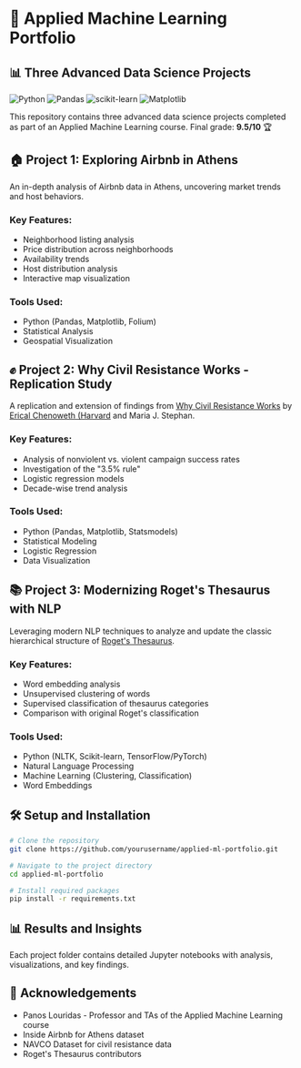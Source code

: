 # 🚀 Applied Machine Learning Portfolio

## 📊 Three Advanced Data Science Projects

![Python](https://img.shields.io/badge/Python-3776AB?style=for-the-badge&logo=python&logoColor=white)
![Pandas](https://img.shields.io/badge/Pandas-150458?style=for-the-badge&logo=pandas&logoColor=white)
![scikit-learn](https://img.shields.io/badge/scikit--learn-F7931E?style=for-the-badge&logo=scikit-learn&logoColor=white)
![Matplotlib](https://img.shields.io/badge/Matplotlib-11557c?style=for-the-badge&logo=matplotlib&logoColor=white)

This repository contains three advanced data science projects completed as part of an Applied Machine Learning course. Final grade: **9.5/10** 🏆

## 🏠 Project 1: Exploring Airbnb in Athens

An in-depth analysis of Airbnb data in Athens, uncovering market trends and host behaviors.

### Key Features:
- Neighborhood listing analysis
- Price distribution across neighborhoods
- Availability trends
- Host distribution analysis
- Interactive map visualization

### Tools Used:
- Python (Pandas, Matplotlib, Folium)
- Statistical Analysis
- Geospatial Visualization

## ✊ Project 2: Why Civil Resistance Works - Replication Study

A replication and extension of findings from [Why Civil Resistance Works](https://www.ericachenoweth.com/research/wcrw) by [Erical Chenoweth (Harvard](https://www.ericachenoweth.com/) and Maria J. Stephan.

### Key Features:
- Analysis of nonviolent vs. violent campaign success rates
- Investigation of the "3.5% rule"
- Logistic regression models
- Decade-wise trend analysis

### Tools Used:
- Python (Pandas, Matplotlib, Statsmodels)
- Statistical Modeling
- Logistic Regression
- Data Visualization

## 📚 Project 3: Modernizing Roget's Thesaurus with NLP

Leveraging modern NLP techniques to analyze and update the classic hierarchical structure of [Roget's Thesaurus](https://en.wikipedia.org/wiki/Roget%27s_Thesaurus).

### Key Features:
- Word embedding analysis
- Unsupervised clustering of words
- Supervised classification of thesaurus categories
- Comparison with original Roget's classification

### Tools Used:
- Python (NLTK, Scikit-learn, TensorFlow/PyTorch)
- Natural Language Processing
- Machine Learning (Clustering, Classification)
- Word Embeddings

## 🛠️ Setup and Installation

```bash
# Clone the repository
git clone https://github.com/yourusername/applied-ml-portfolio.git

# Navigate to the project directory
cd applied-ml-portfolio

# Install required packages
pip install -r requirements.txt
```

## 📊 Results and Insights
Each project folder contains detailed Jupyter notebooks with analysis, visualizations, and key findings.

## 🙏 Acknowledgements
- Panos Louridas - Professor and TAs of the Applied Machine Learning course
- Inside Airbnb for Athens dataset
- NAVCO Dataset for civil resistance data
- Roget's Thesaurus contributors
